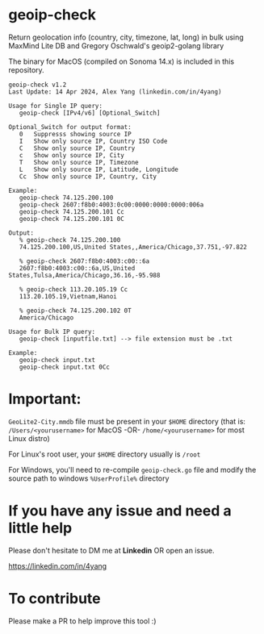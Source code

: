 # geoip-check

Return geolocation info (country, city, timezone, lat, long) in bulk using MaxMind Lite DB and Gregory Oschwald's geoip2-golang library

The binary for MacOS (compiled on Sonoma 14.x) is included in this repository.

```
geoip-check v1.2
Last Update: 14 Apr 2024, Alex Yang (linkedin.com/in/4yang)

Usage for Single IP query:
   geoip-check [IPv4/v6] [Optional_Switch]

Optional_Switch for output format:
   0   Suppresss showing source IP
   I   Show only source IP, Country ISO Code
   C   Show only source IP, Country
   c   Show only source IP, City
   T   Show only source IP, Timezone
   L   Show only source IP, Latitude, Longitude
   Cc  Show only source IP, Country, City

Example:
   geoip-check 74.125.200.100
   geoip-check 2607:f8b0:4003:0c00:0000:0000:0000:006a
   geoip-check 74.125.200.101 Cc
   geoip-check 74.125.200.101 0C

Output:
   % geoip-check 74.125.200.100
   74.125.200.100,US,United States,,America/Chicago,37.751,-97.822

   % geoip-check 2607:f8b0:4003:c00::6a
   2607:f8b0:4003:c00::6a,US,United States,Tulsa,America/Chicago,36.16,-95.988

   % geoip-check 113.20.105.19 Cc
   113.20.105.19,Vietnam,Hanoi

   % geoip-check 74.125.200.102 0T
   America/Chicago

Usage for Bulk IP query:
   geoip-check [inputfile.txt] --> file extension must be .txt
   
Example:
   geoip-check input.txt
   geoip-check input.txt 0Cc
```

# Important:

`GeoLite2-City.mmdb` file must be present in your `$HOME` directory (that is: `/Users/<yourusername>` for MacOS  -OR-  `/home/<yourusername>` for most Linux distro)

For Linux's root user, your `$HOME` directory usually is `/root`

For Windows, you'll need to re-compile `geoip-check.go` file and modify the source path to windows `%UserProfile%` directory

# If you have any issue and need a little help

Please don't hesitate to DM me at **Linkedin** OR open an issue.

https://linkedin.com/in/4yang

# To contribute

Please make a PR to help improve this tool :)



